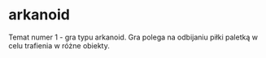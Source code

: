 # arkanoid
Temat numer 1 - gra typu arkanoid. Gra polega na odbijaniu piłki paletką w celu trafienia w różne obiekty.